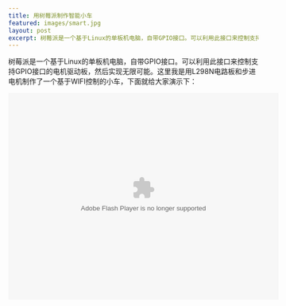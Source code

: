 ```yaml
---
title: 用树莓派制作智能小车
featured: images/smart.jpg
layout: post
excerpt: 树莓派是一个基于Linux的单板机电脑，自带GPIO接口。可以利用此接口来控制支持GPIO接口的电机驱动板，然后实现无限可能。
---
```


树莓派是一个基于Linux的单板机电脑，自带GPIO接口。可以利用此接口来控制支持GPIO接口的电机驱动板，然后实现无限可能。这里我是用L298N电路板和步进电机制作了一个基于WIFI控制的小车，下面就给大家演示下：

<p><embed height="415" width="544" quality="high" allowfullscreen="true" type="application/x-shockwave-flash" src="http://static.hdslb.com/miniloader.swf" flashvars="aid=4218466&page=1" pluginspage="http://www.adobe.com/shockwave/download/download.cgi?P1_Prod_Version=ShockwaveFlash"></embed></p>
